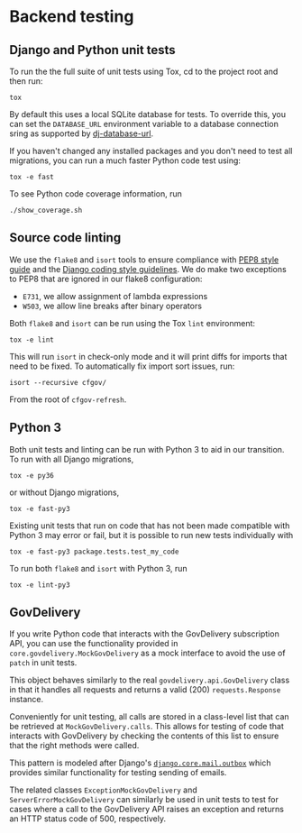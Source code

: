 # Backend testing

## Django and Python unit tests

To run the the full suite of unit tests using Tox, cd to the project root and
then run:

```
tox
```

By default this uses a local SQLite database for tests. To override this, you
can set the `DATABASE_URL` environment variable to a database connection
sring as supported by [dj-database-url](https://github.com/kennethreitz/dj-database-url).

If you haven't changed any installed packages and you don't need to test 
all migrations, you can run a much faster Python code test using:
```
tox -e fast
```

To see Python code coverage information, run
```
./show_coverage.sh
```

## Source code linting

We use the `flake8` and `isort` tools to ensure compliance with 
[PEP8 style guide](https://www.python.org/dev/peps/pep-0008/) and the 
[Django coding style guidelines](https://docs.djangoproject.com/en/dev/internals/contributing/writing-code/coding-style/). 
We do make two exceptions to PEP8 that are ignored in our flake8 
configuration:

- `E731`, we allow assignment of lambda expressions
- `W503`, we allow line breaks after binary operators

Both `flake8` and `isort` can be run using the Tox `lint` environment:

```
tox -e lint
```

This will run `isort` in check-only mode and it will print diffs for imports 
that need to be fixed. To automatically fix import sort issues, run:

```
isort --recursive cfgov/
```

From the root of `cfgov-refresh`.

## Python 3 

Both unit tests and linting can be run with Python 3 to aid in our transition. To run with all Django migrations, 

```
tox -e py36
```

or without Django migrations,

```
tox -e fast-py3
```

Existing unit tests that run on code that has not been made compatible with Python 3 may error or fail, but it is possible to run new tests individually with

```
tox -e fast-py3 package.tests.test_my_code
```

To run both `flake8` and `isort` with Python 3, run

```
tox -e lint-py3
```

## GovDelivery

If you write Python code that interacts with the GovDelivery subscription API, you can use the functionality provided in `core.govdelivery.MockGovDelivery` as a mock interface to avoid the use of `patch` in unit tests.

This object behaves similarly to the real `govdelivery.api.GovDelivery` class in that it handles all requests and returns a valid (200) `requests.Response` instance.

Conveniently for unit testing, all calls are stored in a class-level list that can be retrieved at `MockGovDelivery.calls`. This allows for testing of code that interacts with GovDelivery by checking the contents of this list to ensure that the right methods were called.

This pattern is modeled after Django's [`django.core.mail.outbox`](https://docs.djangoproject.com/en/2.0/topics/testing/tools/#email-services) which provides similar functionality for testing sending of emails.

The related classes `ExceptionMockGovDelivery` and `ServerErrorMockGovDelivery` can similarly be used in unit tests to test for cases where a call to the GovDelivery API raises an exception and returns an HTTP status code of 500, respectively.
